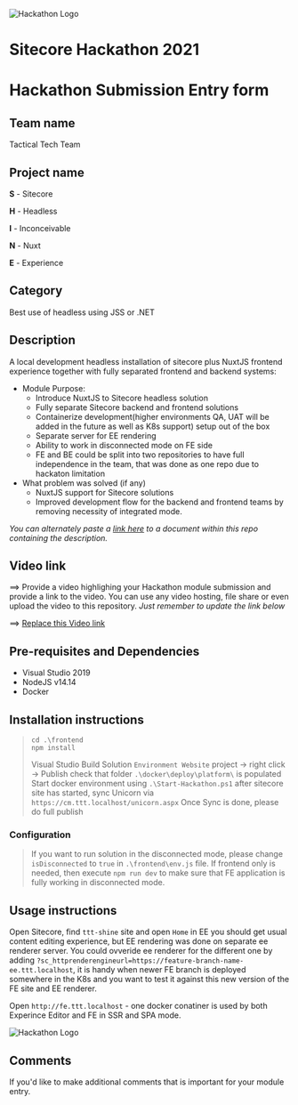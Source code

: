 ![Hackathon Logo](docs/images/hackathon.png?raw=true "Hackathon Logo")
# Sitecore Hackathon 2021

# Hackathon Submission Entry form

## Team name
Tactical Tech Team

## Project name
**S** - Sitecore

**H** - Headless

**I** - Inconceivable

**N** - Nuxt

**E** - Experience

## Category
Best use of headless using JSS or .NET

## Description
A local development headless installation of sitecore plus NuxtJS frontend experience together with fully separated frontend and backend systems:
  - Module Purpose:
    - Introduce NuxtJS to Sitecore headless solution
    - Fully separate Sitecore backend and frontend solutions
    - Containerize development(higher environments QA, UAT will be added in the future as well as K8s support) setup out of the box
    - Separate server for EE rendering
    - Ability to work in disconnected mode on FE side
    - FE and BE could be split into two repositories to have full independence in the team, that was done as one repo due to hackaton limitation
  - What problem was solved (if any)
    - NuxtJS support for Sitecore solutions
    - Improved development flow for the backend and frontend teams by removing necessity of integrated mode.

_You can alternately paste a [link here](#docs) to a document within this repo containing the description._

## Video link
⟹ Provide a video highlighing your Hackathon module submission and provide a link to the video. You can use any video hosting, file share or even upload the video to this repository. _Just remember to update the link below_

⟹ [Replace this Video link](#video-link)

## Pre-requisites and Dependencies
- Visual Studio 2019
- NodeJS v14.14
- Docker

## Installation instructions
> `cd .\frontend`  
> `npm install`
> 
> Visual Studio Build Solution
> `Environment Website` project -> right click -> Publish
> check that folder `.\docker\deploy\platform\` is populated
> Start docker environment using `.\Start-Hackathon.ps1`
> after sitecore site has started, sync Unicorn via `https://cm.ttt.localhost/unicorn.aspx`
> Once Sync is done, please do full publish

### Configuration
> If you want to run solution in the disconnected mode, please change `isDisconnected` to `true` in `.\frontend\env.js` file.
> If frontend only is needed, then execute `npm run dev` to make sure that FE application is fully working in disconnected mode.

## Usage instructions
Open Sitecore, find `ttt-shine` site and open `Home` in EE you should get usual content editing experience, but EE rendering was done on separate ee renderer server.
You could ovveride ee renderer for the different one by adding `?sc_httprenderengineurl=https://feature-branch-name-ee.ttt.localhost`, it is handy when newer FE branch is deployed somewhere in the K8s and you want to test it against this new version of the FE site and EE renderer.

Open `http://fe.ttt.localhost` - one docker conatiner is used by both Experince Editor and FE in SSR and SPA mode.

![Hackathon Logo](docs/images/hackathon.png?raw=true "Hackathon Logo")

## Comments
If you'd like to make additional comments that is important for your module entry.

